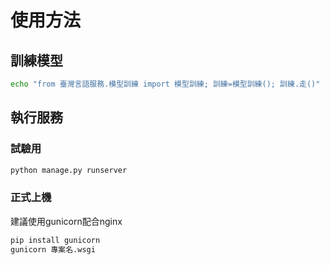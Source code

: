 # 使用方法

## 訓練模型
```bash
echo "from 臺灣言語服務.模型訓練 import 模型訓練; 訓練=模型訓練(); 訓練.走()" | python manage.py shell  
```

## 執行服務
### 試驗用
```bash
python manage.py runserver
```

### 正式上機
建議使用gunicorn配合nginx
```bash
pip install gunicorn
gunicorn 專案名.wsgi
```